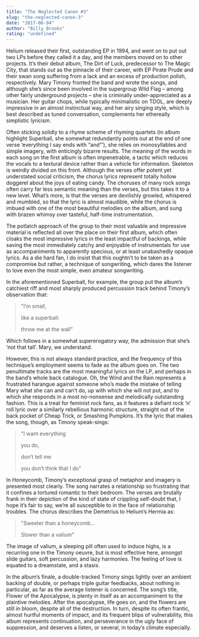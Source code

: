 ```yaml
---
title: "The Neglected Canon #3"
slug: "the-neglected-canon-3"
date: "2017-06-04"
author: "Billy Brooks"
rating: "undefined"
---
```


Helium released their first, outstanding EP in 1994, and went on to put out two LPs before they called it a day, and the members moved on to other projects. It’s their debut album, The Dirt of Luck, predecessor to The Magic City, that stands out as the pinnacle of their career, with EP Pirate Prude and their swan song suffering from a lack and an excess of production polish, respectively. Mary Timony fronted the band and wrote the songs, and although she’s since been involved in the supergroup Wild Flag – among other fairly underground projects – she is criminally under-appreciated as a musician. Her guitar chops, while typically minimalistic on TDOL, are deeply impressive in an almost instinctual way, and her airy singing style, which is best described as tuned conversation, complements her ethereally simplistic lyricism.

Often sticking solidly to a rhyme scheme of rhyming quartets (in album highlight Superball, she somewhat redundantly points out at the end of one verse ‘everything I say ends with “and”’), she relies on monosyllables and simple imagery, with enticingly bizarre results. The meaning of the words in each song on the first album is often impenetrable, a tactic which reduces the vocals to a textural device rather than a vehicle for information. Skeleton is weirdly divided on this front. Although the verses offer potent yet understated social criticism, the chorus lyrics represent totally hollow doggerel about the joys of eating candy. The choruses of many rock songs often carry far less semantic meaning than the verses, but this takes it to a new level. What’s more, is that the verses are devilishly growled, whispered and mumbled, so that the lyric is almost inaudible, while the chorus is imbued with one of the most beautiful melodies on the album, and sung with brazen whimsy over tasteful, half-time instrumentation.

The potlatch approach of the group to their most valuable and impressive material is reflected all over the place on their first album, which often cloaks the most impressive lyrics in the least impactful of backings, while saving the most immediately catchy and enjoyable of instrumentals for use as accompaniments to apparently specious, or at least unabashedly opaque lyrics. As a die hard fan, I do insist that this oughtn’t to be taken as a compromise but rather, a technique of songwriting, which dares the listener to love even the most simple, even amateur songwriting.

In the aforementioned Superball, for example, the group put the album’s catchiest riff and most sharply produced percussion track behind Timony’s observation that:

> "I’m small,
> 
> like a superball:
> 
> throw me at the wall"

Which follows in a somewhat supererogatory way, the admission that she’s ‘not that tall’. Mary, we understand.

However, this is not always standard practice, and the frequency of this technique’s employment seems to fade as the album goes on. The two penultimate tracks are the most meaningful lyrics on the LP, and perhaps in the band’s whole back catalogue. Oh, the Wind and the Rain represents a frustrated harangue against someone who’s made the mistake of telling Mary what she can and can’t do, up with which she will not put, and to which she responds in a most no-nonsense and melodically outstanding fashion. This is a treat for feminist rock fans, as it features a defiant rock ‘n’ roll lyric over a similarly rebellious harmonic structure, straight out of the back pocket of Cheap Trick, or Smashing Pumpkins. It’s the lyric that makes the song, though, as Timony speak-sings:

> "I want everything
> 
> you do,
> 
> don’t tell me
> 
> you don’t think that I do"

In Honeycomb, Timony’s exceptional grasp of metaphor and imagery is presented most clearly. The song narrates a relationship so frustrating that it confines a tortured romantic to their bedroom. The verses are brutally frank in their depiction of the kind of state of crippling self-doubt that, I hope it’s fair to say, we’re all susceptible to in the face of relationship troubles. The chorus describes the Demetrius to Helium’s Hermia as:

> "Sweeter than a honeycomb…
> 
> Slower than a valium"

The image of valium, a sleeping pill often used to induce highs, is a recurring one in the Timony oeuvre, but is most effective here, amongst slide guitars, soft percussion, and lazy harmonies. The feeling of love is equated to a dreamstate, and a stasis.

In the album’s finale, a double-tracked Timony sings lightly over an ambient backing of double, or perhaps triple guitar feedbacks, about nothing in particular, as far as the average listener is concerned. The song’s title, Flower of the Apocalypse, is plenty in itself as an accompaniment to the plaintive melodies. After the apocalypse, life goes on, and the flowers are still in bloom, despite all of the destruction. In turn, despite its often frantic, almost hurtful moments of impact, and its frequent blips of vulnerability, this album represents continuation, and perseverance in the ugly face of suppression, and deserves a listen, or several, in today’s climate especially.
